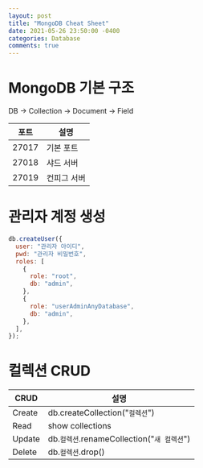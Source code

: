 ```yaml
---
layout: post
title: "MongoDB Cheat Sheet"
date: 2021-05-26 23:50:00 -0400
categories: Database
comments: true
---
```


# MongoDB 기본 구조

DB -> Collection -> Document -> Field

| 포트  | 설명        |
| ----- | ----------- |
| 27017 | 기본 포트   |
| 27018 | 샤드 서버   |
| 27019 | 컨피그 서버 |

# 관리자 계정 생성

```js
db.createUser({
  user: "관리자 아이디",
  pwd: "관리자 비밀번호",
  roles: [
    {
      role: "root",
      db: "admin",
    },
    {
      role: "userAdminAnyDatabase",
      db: "admin",
    },
  ],
});
```

# 컬렉션 CRUD

| CRUD   | 설명                                        |
| ------ | ------------------------------------------- |
| Create | db.createCollection("`컬렉션`")             |
| Read   | show collections                            |
| Update | db.`컬렉션`.renameCollection("`새 컬렉션`") |
| Delete | db.`컬렉션`.drop()                          |
